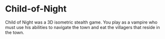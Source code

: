 # Child-of-Night
Child of Night was a 3D isometric stealth game. You play as a vampire who must use his abilities to navigate the town and eat the villagers that reside in the town. 
